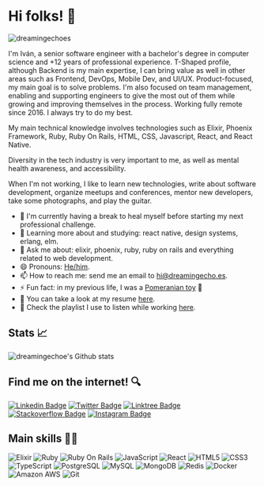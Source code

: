 # Hi folks! 👋

<p align="left"> <img src="https://komarev.com/ghpvc/?username=dreamingechoes&label=Profile%20views&color=0e75b6&style=flat" alt="dreamingechoes" /> </p>

I'm Iván, a senior software engineer with a bachelor's degree in computer science and +12 years of professional experience. T-Shaped profile, although Backend is my main expertise, I can bring value as well in other areas such as Frontend, DevOps, Mobile Dev, and UI/UX. Product-focused, my main goal is to solve problems. I'm also focused on team management, enabling and supporting engineers to give the most out of them while growing and improving themselves in the process. Working fully remote since 2016. I always try to do my best.

My main technical knowledge involves technologies such as Elixir, Phoenix Framework, Ruby, Ruby On Rails, HTML, CSS, Javascript, React, and React Native.

Diversity in the tech industry is very important to me, as well as mental health awareness, and accessibility.

When I'm not working, I like to learn new technologies, write about software development, organize meetups and conferences, mentor new developers, take some photographs, and play the guitar.

- 🏢 I'm currently having a break to heal myself before starting my next professional challenge.
- 🌱 Learning more about and studying: react native, design systems, erlang, elm.
- 💬 Ask me about: elixir, phoenix, ruby, ruby on rails and everything related to web development.
- 😄 Pronouns: [He/him](http://pronoun.is/he).
- 📫 How to reach me: send me an email to hi@dreamingecho.es.
- ⚡ Fun fact: in my previous life, I was a [Pomeranian toy](https://en.wikipedia.org/wiki/Pomeranian_(dog)) :dog:
- 📝 You can take a look at my resume [here](https://docs.google.com/document/d/1fEI6TjFaNt2Ms2TPgY-HphXmCc3_mK-xBI7n9VldqLE/edit?usp=sharing).
- 🎵 Check the playlist I use to listen while working [here](https://open.spotify.com/playlist/4Hppv1D8FYJd10TjoUz04e?si=EiJPQYO7TcGg0GvomkDeYw).

## Stats 📈

![dreamingechoe's Github stats](https://github-readme-stats.vercel.app/api?username=dreamingechoes&show_icons=true&count_private=true)

## Find me on the internet! 🔍

[![Linkedin Badge](https://img.shields.io/badge/-Linkedin-blue?style=flat-square&logo=Linkedin&logoColor=white&link=https://www.linkedin.com/in/ivangonzalezsaiz/)](https://www.linkedin.com/in/ivangonzalezsaiz/)
[![Twitter Badge](https://img.shields.io/badge/-Twitter-1D9BF0?style=flat-square&logo=twitter&logoColor=white&link=https://twitter.com/dreamingechoes)](https://twitter.com/dreamingechoes)
[![Linktree Badge](https://img.shields.io/badge/-Linktree-2ED3BA?style=flat-square&logo=linktree&logoColor=white&link=https://linktr.ee/dreamingechoes)](https://linktr.ee/dreamingechoes)
[![Stackoverflow Badge](https://img.shields.io/badge/-Stackoverflow-f48024?style=flat-square&logo=stackoverflow&logoColor=white&link=https://stackoverflow.com/users/5218888)](https://stackoverflow.com/users/5218888)
[![Instagram Badge](https://img.shields.io/badge/-Instagram-purple?style=flat-square&logo=instagram&logoColor=white&link=https://instagram.com/dreamingechoes/)](https://instagram.com/dreamingechoes)

## Main skills 🧑‍💻

![Elixir](https://img.shields.io/badge/-Elixir-4e2a8e?style=flat-square&logo=elixir)
![Ruby](https://img.shields.io/badge/-Ruby-CC342D?style=flat-square&logo=ruby)
![Ruby On Rails](https://img.shields.io/badge/-Rails-D30001?style=flat-square&logo=ruby-on-rails)
![JavaScript](https://img.shields.io/badge/-JavaScript-232F3E?style=flat-square&logo=javascript)
![React](https://img.shields.io/badge/-React-232F3E?style=flat-square&logo=react)
![HTML5](https://img.shields.io/badge/-HTML5-E34F26?style=flat-square&logo=html5&logoColor=white)
![CSS3](https://img.shields.io/badge/-CSS3-1572B6?style=flat-square&logo=css3)
![TypeScript](https://img.shields.io/badge/-TypeScript-232F3E?style=flat-square&logo=typescript)
![PostgreSQL](https://img.shields.io/badge/-PostgreSQL-232F3E?style=flat-square&logo=postgresql)
![MySQL](https://img.shields.io/badge/-MySQL-232F3E?style=flat-square&logo=mysql)
![MongoDB](https://img.shields.io/badge/-MongoDB-232F3E?style=flat-square&logo=mongodb)
![Redis](https://img.shields.io/badge/-Redis-232F3E?style=flat-square&logo=Redis)
![Docker](https://img.shields.io/badge/-Docker-232F3E?style=flat-square&logo=docker)
![Amazon AWS](https://img.shields.io/badge/Amazon%20AWS-232F3E?style=flat-square&logo=amazon-aws)
![Git](https://img.shields.io/badge/-Git-232F3E?style=flat-square&logo=git)
